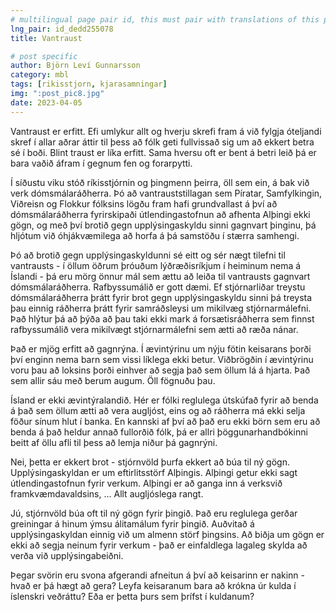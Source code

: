 ```yaml
---
# multilingual page pair id, this must pair with translations of this page. (This name must be unique)
lng_pair: id_dedd255078
title: Vantraust

# post specific
author: Björn Leví Gunnarsson
category: mbl
tags: [rikisstjorn, kjarasamningar]
img: ":post_pic8.jpg"
date: 2023-04-05
---
```


Vantraust er erfitt. Efi umlykur allt og hverju skrefi fram á við fylgja óteljandi skref í allar aðrar áttir til þess að fólk geti fullvissað sig um að ekkert betra sé í boði. Blint traust er líka erfitt. Sama hversu oft er bent á betri leið þá er bara vaðið áfram í gegnum fen og forarpytti. 

Í síðustu viku stóð ríkisstjórnin og þingmenn þeirra, öll sem ein, á bak við verk dómsmálaráðherra. Þó að vantrauststillagan sem Píratar, Samfylkingin, Viðreisn og Flokkur fólksins lögðu fram hafi grundvallast á því að dómsmálaráðherra fyrirskipaði útlendingastofnun að afhenta Alþingi ekki gögn, og með því brotið gegn upplýsingaskyldu sinni gagnvart þinginu, þá hljótum við óhjákvæmilega að horfa á þá samstöðu í stærra samhengi.

Þó að brotið gegn upplýsingaskyldunni sé eitt og sér nægt tilefni til vantrausts - í öllum öðrum þróuðum lýðræðisríkjum í heiminum nema á Íslandi - þá eru mörg önnur mál sem ættu að leiða til vantrausts gagnvart dómsmálaráðherra. Rafbyssumálið er gott dæmi. Ef stjórnarliðar treystu dómsmálaráðherra þrátt fyrir brot gegn upplýsingaskyldu sinni þá treysta þau einnig ráðherra þrátt fyrir samráðsleysi um mikilvæg stjórnarmálefni. Það hlýtur þá að þýða að þau taki ekki mark á forsætisráðherra sem finnst rafbyssumálið vera mikilvægt stjórnarmálefni sem ætti að ræða nánar.

Það er mjög erfitt að gagnrýna. Í ævintýrinu um nýju fötin keisarans þorði því enginn nema barn sem vissi líklega ekki betur. Viðbrögðin í ævintýrinu voru þau að loksins þorði einhver að segja það sem öllum lá á hjarta. Það sem allir sáu með berum augum. Öll fögnuðu þau.

Ísland er ekki ævintýralandið. Hér er fólki reglulega útskúfað fyrir að benda á það sem öllum ætti að vera augljóst, eins og að ráðherra má ekki selja föður sínum hlut í banka. En kannski af því að það eru ekki börn sem eru að benda á það heldur annað fullorðið fólk, þá er allri þöggunarhandbókinni beitt af öllu afli til þess að lemja niður þá gagnrýni. 

Nei, þetta er ekkert brot - stjórnvöld þurfa ekkert að búa til ný gögn. Upplýsingaskyldan er um eftirlitsstörf Alþingis. Alþingi getur ekki sagt útlendingastofnun fyrir verkum. Alþingi er að ganga inn á verksvið framkvæmdavaldsins, ... Allt augljóslega rangt.

Jú, stjórnvöld búa oft til ný gögn fyrir þingið. Það eru reglulega gerðar greiningar á hinum ýmsu álitamálum fyrir þingið. Auðvitað á upplýsingaskyldan einnig við um almenn störf þingsins. Að biðja um gögn er ekki að segja neinum fyrir verkum - það er einfaldlega lagaleg skylda að verða við upplýsingabeiðni.

Þegar svörin eru svona afgerandi afneitun á því að keisarinn er nakinn - hvað er þá hægt að gera? Leyfa keisaranum bara að krókna úr kulda í íslenskri veðráttu? Eða er þetta þurs sem þrífst í kuldanum?
